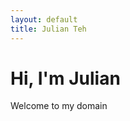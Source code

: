 ```yaml
---
layout: default
title: Julian Teh
---
```

<!--Jekyll reads the above and replaces the {{ content }} tag with this file's contents-->
# Hi, I'm Julian

Welcome to my domain